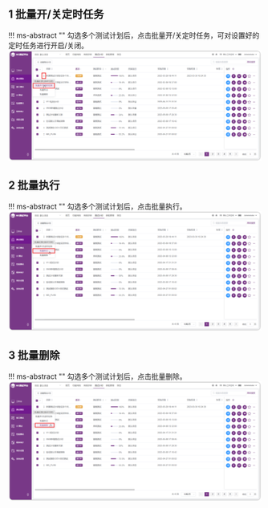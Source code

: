 ## 1 批量开/关定时任务
!!! ms-abstract ""
    勾选多个测试计划后，点击批量开/关定时任务，可对设置好的定时任务进行开启/关闭。
![!批量开/关定时任务](../../../img/track/批量开关定时任务.png)	

## 2 批量执行
!!! ms-abstract ""
    勾选多个测试计划后，点击批量执行。
![!批量开/关定时任务](../../../img/track/批量执行.png)	

## 3 批量删除
!!! ms-abstract ""
    勾选多个测试计划后，点击批量删除。
![!批量开/关定时任务](../../../img/track/批量删除.png)	